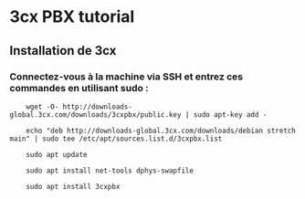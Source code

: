 # 3cx PBX tutorial


## Installation de 3cx


###  Connectez-vous à la machine via SSH et entrez ces commandes en utilisant sudo :


        wget -O- http://downloads-global.3cx.com/downloads/3cxpbx/public.key | sudo apt-key add -

        echo "deb http://downloads-global.3cx.com/downloads/debian stretch main" | sudo tee /etc/apt/sources.list.d/3cxpbx.list

        sudo apt update

        sudo apt install net-tools dphys-swapfile

        sudo apt install 3cxpbx
